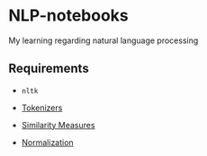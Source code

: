 # NLP-notebooks

My learning regarding natural language processing

## Requirements
* `nltk`

* [Tokenizers](https://nbviewer.jupyter.org/github/pawangeek/NLP-notebooks/blob/master/1.%20tokenizers.ipynb)
* [Similarity Measures](https://nbviewer.jupyter.org/github/pawangeek/NLP-notebooks/blob/master/2.%20Similarity%20measures.ipynb)
* [Normalization](https://nbviewer.jupyter.org/github/pawangeek/NLP-notebooks/blob/master/3.%20Normalization.ipynb)